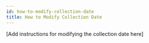 ```yaml
---
id: how-to-modify-collection-date
title: How to Modify Collection Date
---
```


[Add instructions for modifying the collection date here]
